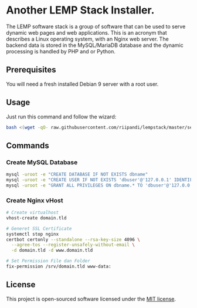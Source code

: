 # Another LEMP Stack Installer.

The LEMP software stack is a group of software that can be used to
serve dynamic web pages and web applications. This is an acronym
that describes a Linux operating system, with an Nginx web server.
The backend data is stored in the MySQL/MariaDB database and the
dynamic processing is handled by PHP and or Python.

## Prerequisites

You will need a fresh installed Debian 9 server with a root user.

## Usage

Just run this command and follow the wizard:

```bash
bash <(wget -qO- raw.githubusercontent.com/riipandi/lempstack/master/setup.sh)
```

## Commands

### Create MySQL Database

```bash
mysql -uroot -e "CREATE DATABASE IF NOT EXISTS dbname"
mysql -uroot -e "CREATE USER IF NOT EXISTS 'dbuser'@'127.0.0.1' IDENTIFIED BY 'dbpass'"
mysql -uroot -e "GRANT ALL PRIVILEGES ON dbname.* TO 'dbuser'@'127.0.0.1'; FLUSH PRIVILEGES"
```

### Create Nginx vHost

```bash
# Create virtualhost
vhost-create domain.tld

# Generet SSL Certificate
systemctl stop nginx
certbot certonly --standalone --rsa-key-size 4096 \
  --agree-tos --register-unsafely-without-email \
  -d domain.tld -d www.domain.tld

# Set Permission File dan Folder
fix-permission /srv/domain.tld www-data:
```

## License

This project is open-sourced software licensed under the
[MIT license](https://opensource.org/licenses/MIT).
